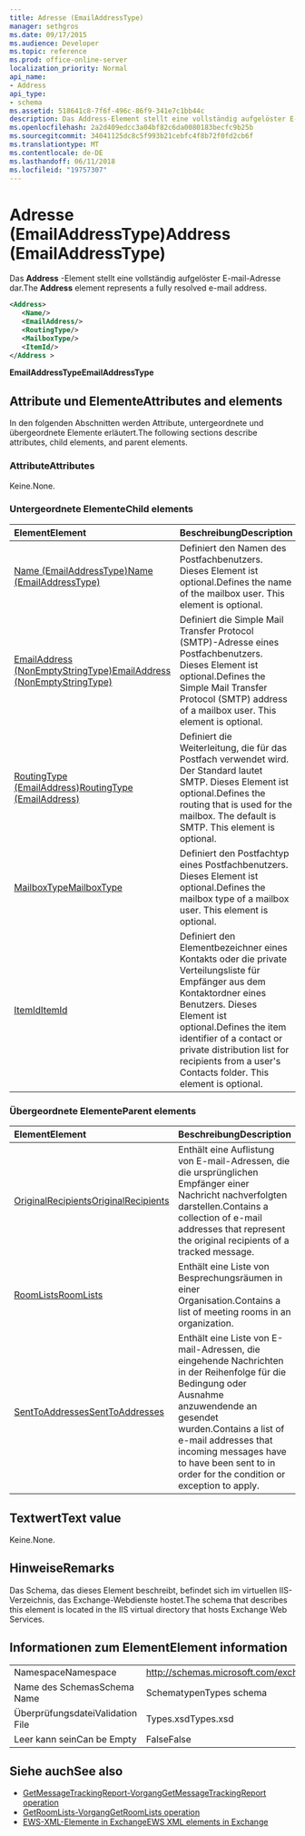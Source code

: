 ```yaml
---
title: Adresse (EmailAddressType)
manager: sethgros
ms.date: 09/17/2015
ms.audience: Developer
ms.topic: reference
ms.prod: office-online-server
localization_priority: Normal
api_name:
- Address
api_type:
- schema
ms.assetid: 518641c8-7f6f-496c-86f9-341e7c1bb44c
description: Das Address-Element stellt eine vollständig aufgelöster E-mail-Adresse dar.
ms.openlocfilehash: 2a2d409edcc3a04bf82c6da0080183becfc9b25b
ms.sourcegitcommit: 34041125dc8c5f993b21cebfc4f8b72f0fd2cb6f
ms.translationtype: MT
ms.contentlocale: de-DE
ms.lasthandoff: 06/11/2018
ms.locfileid: "19757307"
---
```

# <a name="address-emailaddresstype"></a><span data-ttu-id="b81ca-103">Adresse (EmailAddressType)</span><span class="sxs-lookup"><span data-stu-id="b81ca-103">Address (EmailAddressType)</span></span>

<span data-ttu-id="b81ca-104">Das **Address** -Element stellt eine vollständig aufgelöster E-mail-Adresse dar.</span><span class="sxs-lookup"><span data-stu-id="b81ca-104">The **Address** element represents a fully resolved e-mail address.</span></span> 
  
```XML
<Address>
   <Name/>
   <EmailAddress/>
   <RoutingType/>
   <MailboxType/>
   <ItemId/>
</Address >
```

 <span data-ttu-id="b81ca-105">**EmailAddressType**</span><span class="sxs-lookup"><span data-stu-id="b81ca-105">**EmailAddressType**</span></span>
## <a name="attributes-and-elements"></a><span data-ttu-id="b81ca-106">Attribute und Elemente</span><span class="sxs-lookup"><span data-stu-id="b81ca-106">Attributes and elements</span></span>

<span data-ttu-id="b81ca-107">In den folgenden Abschnitten werden Attribute, untergeordnete und übergeordnete Elemente erläutert.</span><span class="sxs-lookup"><span data-stu-id="b81ca-107">The following sections describe attributes, child elements, and parent elements.</span></span>
  
### <a name="attributes"></a><span data-ttu-id="b81ca-108">Attribute</span><span class="sxs-lookup"><span data-stu-id="b81ca-108">Attributes</span></span>

<span data-ttu-id="b81ca-109">Keine.</span><span class="sxs-lookup"><span data-stu-id="b81ca-109">None.</span></span>
  
### <a name="child-elements"></a><span data-ttu-id="b81ca-110">Untergeordnete Elemente</span><span class="sxs-lookup"><span data-stu-id="b81ca-110">Child elements</span></span>

|<span data-ttu-id="b81ca-111">**Element**</span><span class="sxs-lookup"><span data-stu-id="b81ca-111">**Element**</span></span>|<span data-ttu-id="b81ca-112">**Beschreibung**</span><span class="sxs-lookup"><span data-stu-id="b81ca-112">**Description**</span></span>|
|:-----|:-----|
|[<span data-ttu-id="b81ca-113">Name (EmailAddressType)</span><span class="sxs-lookup"><span data-stu-id="b81ca-113">Name (EmailAddressType)</span></span>](name-emailaddresstype.md) <br/> |<span data-ttu-id="b81ca-p101">Definiert den Namen des Postfachbenutzers. Dieses Element ist optional.</span><span class="sxs-lookup"><span data-stu-id="b81ca-p101">Defines the name of the mailbox user. This element is optional.</span></span>  <br/> |
|[<span data-ttu-id="b81ca-116">EmailAddress (NonEmptyStringType)</span><span class="sxs-lookup"><span data-stu-id="b81ca-116">EmailAddress (NonEmptyStringType)</span></span>](emailaddress-nonemptystringtype.md) <br/> |<span data-ttu-id="b81ca-p102">Definiert die Simple Mail Transfer Protocol (SMTP)-Adresse eines Postfachbenutzers. Dieses Element ist optional.</span><span class="sxs-lookup"><span data-stu-id="b81ca-p102">Defines the Simple Mail Transfer Protocol (SMTP) address of a mailbox user. This element is optional.</span></span>  <br/> |
|[<span data-ttu-id="b81ca-119">RoutingType (EmailAddress)</span><span class="sxs-lookup"><span data-stu-id="b81ca-119">RoutingType (EmailAddress)</span></span>](routingtype-emailaddress.md) <br/> |<span data-ttu-id="b81ca-p103">Definiert die Weiterleitung, die für das Postfach verwendet wird. Der Standard lautet SMTP. Dieses Element ist optional.</span><span class="sxs-lookup"><span data-stu-id="b81ca-p103">Defines the routing that is used for the mailbox. The default is SMTP. This element is optional.</span></span>  <br/> |
|[<span data-ttu-id="b81ca-123">MailboxType</span><span class="sxs-lookup"><span data-stu-id="b81ca-123">MailboxType</span></span>](mailboxtype.md) <br/> |<span data-ttu-id="b81ca-p104">Definiert den Postfachtyp eines Postfachbenutzers. Dieses Element ist optional.</span><span class="sxs-lookup"><span data-stu-id="b81ca-p104">Defines the mailbox type of a mailbox user. This element is optional.</span></span>  <br/> |
|[<span data-ttu-id="b81ca-126">ItemId</span><span class="sxs-lookup"><span data-stu-id="b81ca-126">ItemId</span></span>](itemid.md) <br/> |<span data-ttu-id="b81ca-p105">Definiert den Elementbezeichner eines Kontakts oder die private Verteilungsliste für Empfänger aus dem Kontaktordner eines Benutzers. Dieses Element ist optional.</span><span class="sxs-lookup"><span data-stu-id="b81ca-p105">Defines the item identifier of a contact or private distribution list for recipients from a user's Contacts folder. This element is optional.</span></span>  <br/> |
   
### <a name="parent-elements"></a><span data-ttu-id="b81ca-129">Übergeordnete Elemente</span><span class="sxs-lookup"><span data-stu-id="b81ca-129">Parent elements</span></span>

|<span data-ttu-id="b81ca-130">**Element**</span><span class="sxs-lookup"><span data-stu-id="b81ca-130">**Element**</span></span>|<span data-ttu-id="b81ca-131">**Beschreibung**</span><span class="sxs-lookup"><span data-stu-id="b81ca-131">**Description**</span></span>|
|:-----|:-----|
|[<span data-ttu-id="b81ca-132">OriginalRecipients</span><span class="sxs-lookup"><span data-stu-id="b81ca-132">OriginalRecipients</span></span>](originalrecipients.md) <br/> |<span data-ttu-id="b81ca-133">Enthält eine Auflistung von E-mail-Adressen, die die ursprünglichen Empfänger einer Nachricht nachverfolgten darstellen.</span><span class="sxs-lookup"><span data-stu-id="b81ca-133">Contains a collection of e-mail addresses that represent the original recipients of a tracked message.</span></span>  <br/> |
|[<span data-ttu-id="b81ca-134">RoomLists</span><span class="sxs-lookup"><span data-stu-id="b81ca-134">RoomLists</span></span>](roomlists.md) <br/> |<span data-ttu-id="b81ca-135">Enthält eine Liste von Besprechungsräumen in einer Organisation.</span><span class="sxs-lookup"><span data-stu-id="b81ca-135">Contains a list of meeting rooms in an organization.</span></span>  <br/> |
|[<span data-ttu-id="b81ca-136">SentToAddresses</span><span class="sxs-lookup"><span data-stu-id="b81ca-136">SentToAddresses</span></span>](senttoaddresses.md) <br/> |<span data-ttu-id="b81ca-137">Enthält eine Liste von E-mail-Adressen, die eingehende Nachrichten in der Reihenfolge für die Bedingung oder Ausnahme anzuwendende an gesendet wurden.</span><span class="sxs-lookup"><span data-stu-id="b81ca-137">Contains a list of e-mail addresses that incoming messages have to have been sent to in order for the condition or exception to apply.</span></span>  <br/> |
   
## <a name="text-value"></a><span data-ttu-id="b81ca-138">Textwert</span><span class="sxs-lookup"><span data-stu-id="b81ca-138">Text value</span></span>

<span data-ttu-id="b81ca-139">Keine.</span><span class="sxs-lookup"><span data-stu-id="b81ca-139">None.</span></span>
  
## <a name="remarks"></a><span data-ttu-id="b81ca-140">Hinweise</span><span class="sxs-lookup"><span data-stu-id="b81ca-140">Remarks</span></span>

<span data-ttu-id="b81ca-141">Das Schema, das dieses Element beschreibt, befindet sich im virtuellen IIS-Verzeichnis, das Exchange-Webdienste hostet.</span><span class="sxs-lookup"><span data-stu-id="b81ca-141">The schema that describes this element is located in the IIS virtual directory that hosts Exchange Web Services.</span></span>
  
## <a name="element-information"></a><span data-ttu-id="b81ca-142">Informationen zum Element</span><span class="sxs-lookup"><span data-stu-id="b81ca-142">Element information</span></span>

|||
|:-----|:-----|
|<span data-ttu-id="b81ca-143">Namespace</span><span class="sxs-lookup"><span data-stu-id="b81ca-143">Namespace</span></span>  <br/> |http://schemas.microsoft.com/exchange/services/2006/types  <br/> |
|<span data-ttu-id="b81ca-144">Name des Schemas</span><span class="sxs-lookup"><span data-stu-id="b81ca-144">Schema Name</span></span>  <br/> |<span data-ttu-id="b81ca-145">Schematypen</span><span class="sxs-lookup"><span data-stu-id="b81ca-145">Types schema</span></span>  <br/> |
|<span data-ttu-id="b81ca-146">Überprüfungsdatei</span><span class="sxs-lookup"><span data-stu-id="b81ca-146">Validation File</span></span>  <br/> |<span data-ttu-id="b81ca-147">Types.xsd</span><span class="sxs-lookup"><span data-stu-id="b81ca-147">Types.xsd</span></span>  <br/> |
|<span data-ttu-id="b81ca-148">Leer kann sein</span><span class="sxs-lookup"><span data-stu-id="b81ca-148">Can be Empty</span></span>  <br/> |<span data-ttu-id="b81ca-149">False</span><span class="sxs-lookup"><span data-stu-id="b81ca-149">False</span></span>  <br/> |
   
## <a name="see-also"></a><span data-ttu-id="b81ca-150">Siehe auch</span><span class="sxs-lookup"><span data-stu-id="b81ca-150">See also</span></span>

- [<span data-ttu-id="b81ca-151">GetMessageTrackingReport-Vorgang</span><span class="sxs-lookup"><span data-stu-id="b81ca-151">GetMessageTrackingReport operation</span></span>](getmessagetrackingreport-operation.md) 
- [<span data-ttu-id="b81ca-152">GetRoomLists-Vorgang</span><span class="sxs-lookup"><span data-stu-id="b81ca-152">GetRoomLists operation</span></span>](getroomlists-operation.md)
- [<span data-ttu-id="b81ca-153">EWS-XML-Elemente in Exchange</span><span class="sxs-lookup"><span data-stu-id="b81ca-153">EWS XML elements in Exchange</span></span>](ews-xml-elements-in-exchange.md)

